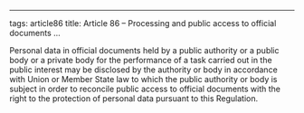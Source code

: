 

---
tags: article86
title: Article 86 – Processing and public access to official documents
...

Personal data in official documents held by a public authority or a public body or a private body for the performance of a task carried out in the public interest may be disclosed by the authority or body in accordance with Union or Member State law to which the public authority or body is subject in order to reconcile public access to official documents with the right to the protection of personal data pursuant to this Regulation.